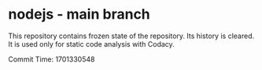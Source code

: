 # nodejs - main branch

This repository contains frozen state of the repository.
Its history is cleared. It is used only for static code
analysis with Codacy.

Commit Time: 1701330548